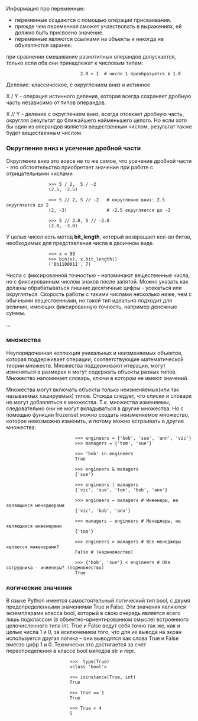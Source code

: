 Информация про переменные:
 - переменные создаются с помощью операции присваивания.
 - прежде чем переменная сможет учавствовать в выражениях, ей должно быть присвоено значение.
 - переменные являются ссылками на объекты и никогда не объявляются заранее.

при сравнении смешивание разнотипных операндов допускается, только если оба они принадлежат
к числовым типам:

                                2.0 > 1  # число 1 преобразуется в 1.0

Деление: классическое, с округлением вниз и истинное

X / Y  -  операция истинного деления, которая всегда сохраняет дробную часть независимо от типов операндов.

X // Y  -  деление с округлением вниз, всегда отсекает дробную часть, округляя результат до ближайшего
найменьшего целого. Но если хотя бы один из операндов является вещественным числом, результат также будет
вещественным числом.

### Округление вниз и усечение дробной части
Округление вниз это вовсе не то же самое, что усечение дробной части - это обстоятельство приобретает значение
при работе с отрицательными числами

                    >>> 5 / 2,  5 / -2
                    (2.5, -2.5)

                    >>> 5 // 2, 5 // -2   # округление вниз: 2.5 округляется до 2
                    (2, -3)               # -2.5 округляется до -3

                    >>> 5 // 2.0, 5 // -2.0
                    (2.0, -3.0)

У целых чисел есть метод **bit_length**, который возвращает кол-во битов, необходимых для представления числа в 
двоичном виде. 

                    >>> x = 99
                    >>> bin(x), x.bit_length()
                    ('0b1100011', 7)

Числа с фиксированной точностью - напоминают вещественные числа, но с фиксированным числом знаков после запятой.
Можно указать как должны обрабатываться лишние десятичные цифры - усекаться или округляться. Скорость работы с
такими числами несколько ниже, чем с обычными вещественными, но такой тип идеально подходит для величин,
имеющих фиксированную точность, например денежные суммы.

...

### множества
Неупорядоченная коллекция уникальных и неизменяемых объектов, которая поддерживает операции, соответствующие
математической теории множеств. Множества поддерживают итерации, могут изменяться в размерах и могут содержать
объекты разных типов. Множество напоминает словарь, ключи в котором не имеют значений.

Множества могут включать объекты только неизменяемых(или так называемых хэшируемых) типов. Отсюда следует, что
списки и словари не могут добавляться в множества. Т.к. множества изменяемы, следовательно они не могут
вкладываться в другие множества. Но с помощью функции frozenset можно создать неизменяемое множество, которое
невозможно изменить, и потому можно встраивать в другие множества.

                              >>> engineers = {'bob', 'sue', 'ann', 'vic'}
                              >>> managers = {'tom', 'sue'}

                              >>> 'bob' in engineers
                              True

                              >>> engineers & managers
                              {'sue'}

                              >>> engineers | managers
                              {'vic', 'sue', 'tom', 'bob', 'ann'}

                              >>> engineers – managers # Инженеры, не являющиеся менеджерами
                              {'vic', 'bob', 'ann'}

                              >>> managers – engineers # Менеджеры, не являющиеся инженерами
                              {'tom'}

                              >>> engineers > managers # Все менеджеры являются инженерами?
                              False # (надмножество)

                              >>> {'bob', 'sue'} < engineers # Оба сотрудника - инженеры? (подмножество)
                              True

### логические значения  
В языке Python имеется самостоятельный логический тип bool, с двумя предопределенными значениями True и False. Эти значения являются экземплярами класса bool, который в свою очередь является всего лишь подклассом (в объектно-ориентированном смысле) встроенного целочисленного типа int. True и False ведут себя точно так же, как и целые числа 1 и 0, за исключением того, что для их вывода на экран используется другая логика – они выводятся как слова True и False вместо цифр 1 и 0. Технически это достигается за счет переопределения в классе bool методов str и repr.

                            >>>  type(True)
                            <class 'bool'>

                            >>> isinstance(True, int)
                            True

                            >>> True == 1
                            True

                            >>> True + 4
                            5
